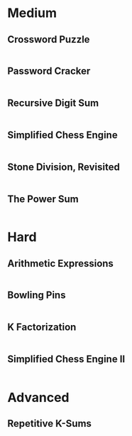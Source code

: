 # Medium

## Crossword Puzzle

```python

```

## Password Cracker

```python

```

## Recursive Digit Sum

```python

```

## Simplified Chess Engine

```python

```

## Stone Division, Revisited

```python

```

## The Power Sum

```python

```

# Hard

## Arithmetic Expressions

```python

```

## Bowling Pins

```python

```

## K Factorization

```python

```

## Simplified Chess Engine II

```python

```

# Advanced

## Repetitive K-Sums

```python

```